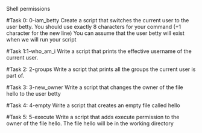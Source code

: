 Shell permissions


#Task 0: 0-iam_betty
Create a script that switches the current user to the user betty.
  You should use exactly 8 characters for your command (+1 character for the new line)
  You can assume that the user betty will exist when we will run your script

#Task 1:1-who_am_i
Write a script that prints the effective username of the current user.

#Task 2: 2-groups
Write a script that prints all the groups the current user is part of.

#Task 3: 3-new_owner
Write a script that changes the owner of the file hello to the user betty

#Task 4: 4-empty
Write a script that creates an empty file called hello

#Task 5: 5-execute
Write a script that adds execute permission to the owner of the file hello.
   The file hello will be in the working directory

